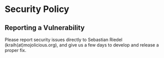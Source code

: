# Security Policy

## Reporting a Vulnerability

Please report security issues directly to Sebastian Riedel (kraih(at)mojolicious.org), and give us a few days to develop and release a proper fix.
